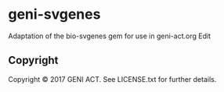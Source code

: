 # geni-svgenes

Adaptation of the bio-svgenes gem for use in geni-act.org Edit

## Copyright

Copyright © 2017 GENI ACT. See LICENSE.txt for further details.

